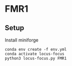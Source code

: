 FMR1
====

## Setup ##

Install miniforge

```
conda env create -f env.yml
conda activate locus-focus
python3 locus-focus.py FMR1
```

